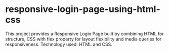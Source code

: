# responsive-login-page-using-html-css
This project provides a Responsive Login Page built by combining HTML for structure, CSS with flex property for layout flexibility and media queries for responsiveness.
Technology used: HTML and CSS.

